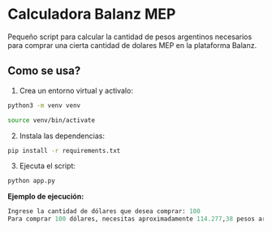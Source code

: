 # Calculadora Balanz MEP

Pequeño script para calcular la cantidad de pesos argentinos necesarios para comprar una cierta cantidad de dolares MEP en la plataforma Balanz.

## Como se usa?

1. Crea un entorno virtual y activalo:
```sh
python3 -m venv venv
```

```sh
source venv/bin/activate
```

2. Instala las dependencias:
```sh
pip install -r requirements.txt
```

3. Ejecuta el script:
```sh
python app.py
```

**Ejemplo de ejecución:**
```python
Ingrese la cantidad de dólares que desea comprar: 100
Para comprar 100 dólares, necesitas aproximadamente 114.277,38 pesos argentinos.
```
